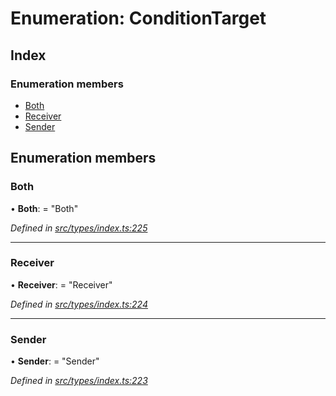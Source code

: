 # Enumeration: ConditionTarget

## Index

### Enumeration members

* [Both](conditiontarget.md#both)
* [Receiver](conditiontarget.md#receiver)
* [Sender](conditiontarget.md#sender)

## Enumeration members

###  Both

• **Both**: = "Both"

*Defined in [src/types/index.ts:225](https://github.com/PolymathNetwork/polymesh-sdk/blob/da0f7fd7/src/types/index.ts#L225)*

___

###  Receiver

• **Receiver**: = "Receiver"

*Defined in [src/types/index.ts:224](https://github.com/PolymathNetwork/polymesh-sdk/blob/da0f7fd7/src/types/index.ts#L224)*

___

###  Sender

• **Sender**: = "Sender"

*Defined in [src/types/index.ts:223](https://github.com/PolymathNetwork/polymesh-sdk/blob/da0f7fd7/src/types/index.ts#L223)*
